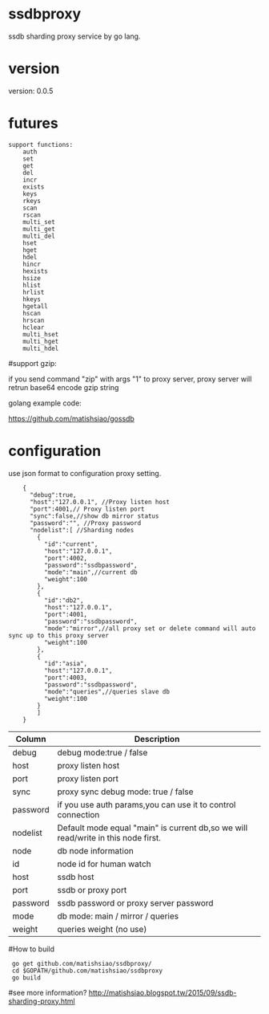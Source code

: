 # ssdbproxy

ssdb sharding proxy service by go lang.

# version

version: 0.0.5

# futures
	support functions:
		auth 
		set
		get
		del
		incr
		exists
		keys
		rkeys
		scan
		rscan
		multi_set
		multi_get
		multi_del
		hset
		hget
		hdel
		hincr
		hexists
		hsize
		hlist
		hrlist
		hkeys
		hgetall
		hscan
		hrscan
		hclear
		multi_hset
		multi_hget
		multi_hdel
	
#support gzip:
	
if you send command "zip" with args "1" to proxy server, proxy server will retrun base64 encode gzip string

golang example code:

https://github.com/matishsiao/gossdb

	
# configuration

use json format to configuration proxy setting.
	
```
	{
	  "debug":true,
	  "host":"127.0.0.1", //Proxy listen host
	  "port":4001,// Proxy listen port
	  "sync":false,//show db mirror status
	  "password":"", //Proxy password
	  "nodelist":[ //Sharding nodes
	    {
	      "id":"current", 
	      "host":"127.0.0.1",
	      "port":4002,
	      "password":"ssdbpassword",
	      "mode":"main",//current db
	      "weight":100
	    },
	    {
	      "id":"db2",
	      "host":"127.0.0.1",
	      "port":4001,
	      "password":"ssdbpassword",
	      "mode":"mirror",//all proxy set or delete command will auto sync up to this proxy server
	      "weight":100
	    },
	    {
	      "id":"asia",
	      "host":"127.0.0.1",
	      "port":4003,
	      "password":"ssdbpassword",
	      "mode":"queries",//queries slave db
	      "weight":100
	    }
	    ]
	}
```

| Column  | Description |
| ------------- | ------------- |
| debug  | debug mode:true / false  |
| host  | proxy listen host  |
| port  | proxy listen port  |
| sync  | proxy sync debug mode: true / false |
| password  | if you use auth params,you can use it to control connection |
| nodelist  | Default mode equal "main" is current db,so we will read/write in this node first. |
| node | db node information |
| id   | node id for human watch |
| host | ssdb host |
| port | ssdb or proxy port |
| password | ssdb password or proxy server password |
| mode | db mode: main / mirror / queries |
| weight | queries weight (no use) |

#How to build

```
 go get github.com/matishsiao/ssdbproxy/
 cd $GOPATH/github.com/matishsiao/ssdbproxy
 go build
```

#see more information?
 http://matishsiao.blogspot.tw/2015/09/ssdb-sharding-proxy.html
